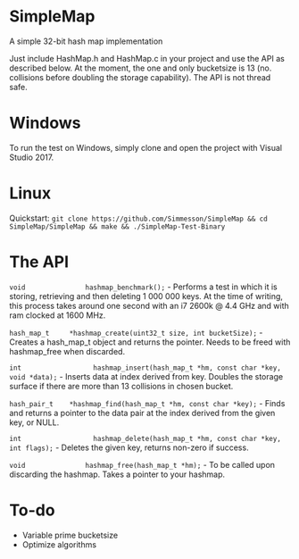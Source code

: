 # SimpleMap
A simple 32-bit hash map implementation

Just include HashMap.h and HashMap.c in your project and use the API as described below.
At the moment, the one and only bucketsize is 13 (no. collisions before doubling the storage capability). 
The API is not thread safe.

# Windows
To run the test on Windows, simply clone and open the project with Visual Studio 2017.

# Linux
Quickstart: `git clone https://github.com/Simmesson/SimpleMap && cd SimpleMap/SimpleMap && make && ./SimpleMap-Test-Binary`


# The API

`void			    hashmap_benchmark();` - Performs a test in which it is storing, retrieving and then deleting 1 000 000 keys. At the time of writing, this process takes around one second with an i7 2600k @ 4.4 GHz and with ram clocked at 1600 MHz.

`hash_map_t		*hashmap_create(uint32_t size, int bucketSize);` - Creates a hash_map_t object and returns the pointer. Needs to be freed with hashmap_free when discarded.

`int				  hashmap_insert(hash_map_t *hm, const char *key, void *data);` - Inserts data at index derived from key. Doubles the storage surface if there are more than 13 collisions in chosen bucket.

`hash_pair_t	*hashmap_find(hash_map_t *hm, const char *key);` - Finds and returns a pointer to the data pair at the index derived from the given key, or NULL.

`int				  hashmap_delete(hash_map_t *hm, const char *key, int flags);` - Deletes the given key, returns non-zero if success.

`void			    hashmap_free(hash_map_t *hm);` - To be called upon discarding the hashmap. Takes a pointer to your hashmap.


# To-do
* Variable prime bucketsize
* Optimize algorithms
